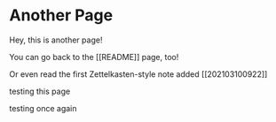 # Another Page

Hey, this is another page!

You can go back to the [[README]] page, too!

Or even read the first Zettelkasten-style note added [[202103100922]]

testing this page

testing once again
